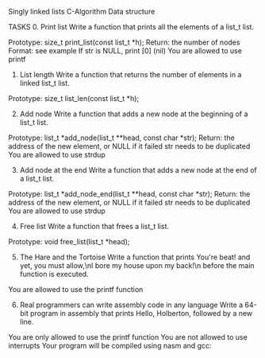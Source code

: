 Singly linked lists
    C-Algorithm
  Data structure

TASKS
 0. Print list
Write a function that prints all the elements of a list_t list.

Prototype: size_t print_list(const list_t *h);
Return: the number of nodes
Format: see example
If str is NULL, print [0] (nil)
You are allowed to use printf

 1. List length
Write a function that returns the number of elements in a linked list_t list.

Prototype: size_t list_len(const list_t *h);

 2. Add node
Write a function that adds a new node at the beginning of a list_t list.

Prototype: list_t *add_node(list_t **head, const char *str);
Return: the address of the new element, or NULL if it failed
str needs to be duplicated
You are allowed to use strdup

 3. Add node at the end
Write a function that adds a new node at the end of a list_t list.

Prototype: list_t *add_node_end(list_t **head, const char *str);
Return: the address of the new element, or NULL if it failed
str needs to be duplicated
You are allowed to use strdup

 4. Free list
Write a function that frees a list_t list.

Prototype: void free_list(list_t *head);

 5. The Hare and the Tortoise
Write a function that prints You're beat! and yet, you must allow,\nI bore my house upon my back!\n before the main function is executed.

You are allowed to use the printf function

 6. Real programmers can write assembly code in any language
Write a 64-bit program in assembly that prints Hello, Holberton, followed by a new line.

You are only allowed to use the printf function
You are not allowed to use interrupts
Your program will be compiled using nasm and gcc:
